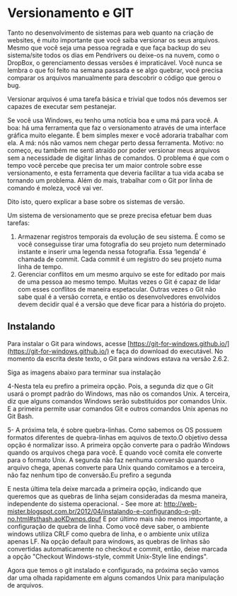 # Versionamento e GIT

Tanto no desenvolvimento de sistemas para web quanto na criação de websites, é muito importante que você saiba versionar os seus arquivos. Mesmo que você seja uma pessoa regrada e que faça backup do seu sistema/site todos os dias em Pendrivers ou deixe-os na nuvem, como o DropBox, o gerenciamento dessas versões é impraticável. Você nunca se lembra o que foi feito na semana passada e se algo quebrar, você precisa comparar os arquivos manualmente para descobrir o código que gerou o bug. 

Versionar arquivos é uma tarefa básica e trivial que todos nós devemos ser capazes de executar sem pestanejar.

Se você usa Windows, eu tenho uma notícia boa e uma má para você. A boa: há uma ferramenta que faz o versionamento através de uma interface gráfica muito elegante. É bem simples mexer e você adoraria trabalhar com ela. A má: nós não vamos nem chegar perto dessa ferramenta. Motivo: no começo, eu também me senti atraído por poder versionar meus arquivos sem a necessidade de digitar linhas de comandos. O problema é que com o tempo você percebe que precisa ter um maior controle sobre esse versionamento, e esta ferramenta que deveria facilitar a tua vida acaba se tornando um problema. Além do mais, trabalhar com o Git por linha de comando é moleza, você vai ver.

Dito isto, quero explicar a base sobre os sistemas de versão. 

Um sistema de versionamento que se preze precisa efetuar bem duas tarefas:
1. Armazenar registros temporais da evolução de seu sistema. É como se você conseguisse tirar uma fotografia do seu projeto num determinado instante e inserir uma legenda nessa fotografia. Essa ‘legenda’ é chamada de commit. Cada commit é um registro do seu projeto numa linha de tempo.
2. Gerenciar conflitos em um mesmo arquivo se este for editado por mais de uma pessoa ao mesmo tempo. Muitas vezes o Git é capaz de lidar com esses conflitos de maneira espetacular. Outras vezes o Git não sabe qual é a versão correta, e então os desenvolvedores envolvidos devem decidir qual é a versão que deve ficar para a história do projeto. 



## Instalando

Para instalar o Git para windows, acesse [https://git-for-windows.github.io/](https://git-for-windows.github.io/) e faça do download do executável. No momento da escrita deste texto, o Git para windows estava na versão 2.6.2.

Siga as imagens abaixo para terminar sua instalação

4-Nesta tela eu prefiro a primeira opção. Pois, a segunda diz que o Git usará o prompt padrão do Windows, mas não os comandos Unix. A terceira, diz que alguns comandos Windows serão substituidos por comandos Unix. E a primeira permite usar comandos Git e outros comandos Unix apenas no Git Bash.

5- A próxima tela, é sobre quebra-linhas. Como sabemos os OS possuem formatos diferentes de quebra-linhas em aquivos de texto.O objetivo dessa opção é normalizar isso. A primeira opção converte para o padrão Windows quando os arquivos chega para você. E quando você comita ele converte para o formato Unix.  A segunda não faz nenhuma conversão quando o arquivo chega, apenas converte para Unix quando comitamos e a terceira, não faz nenhum tipo de conversão.Eu prefiro a segunda

E nesta última tela deixe marcada a primeira opção, indicando que queremos que as quebras de linha sejam consideradas da mesma maneira, independente do sistema operacional. - See more at: http://web-mister.blogspot.com.br/2012/04/instalando-e-configurando-o-git-no.html#sthash.aoKDwnps.dpuf
E por último mais não menos importante, a configuração de quebra de linha. Como você deve saber, o ambiente windows utiliza CRLF como quebra de linha, e o ambiente unix utiliza apenas LF. Na opção default para windows, as quebras de linhas são convertidas automaticamente no checkout e commit, então, deixe marcada a opção "Checkout Windows-style, commit Unix-Style line endings".




Agora que temos o git instalado e configurado, na próxima seção vamos dar uma olhada rapidamente em alguns comandos Unix para manipulação de arquivos.
